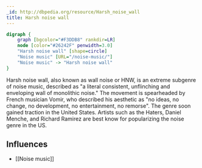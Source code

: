 ```yaml
---
_id: http://dbpedia.org/resource/Harsh_noise_wall
title: Harsh noise wall
---
```


```dot
digraph {
	graph [bgcolor="#F3DDB8" rankdir=LR]
	node [color="#26242F" penwidth=3.0]
	"Harsh noise wall" [shape=circle]
	"Noise music" [URL="/noise-music/"]
	"Noise music" -> "Harsh noise wall"
}
```

Harsh noise wall, also known as wall noise or HNW, is an extreme subgenre of noise music, described as "a literal consistent, unflinching and enveloping wall of monolithic noise." The movement is spearheaded by French musician Vomir, who described his aesthetic as "no ideas, no change, no development, no entertainment, no remorse". The genre soon gained traction in the United States. Artists such as the Haters, Daniel Menche, and Richard Ramirez are best know for popularizing the noise genre in the US.

## Influences

- [[Noise music]]
